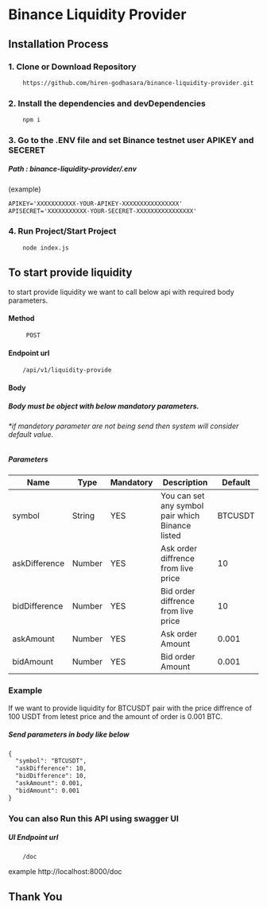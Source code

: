 # Binance Liquidity Provider

## Installation Process

### 1. Clone or Download Repository
```html
    https://github.com/hiren-godhasara/binance-liquidity-provider.git
```
### 2. Install the dependencies and devDependencies
```html
    npm i
```
### 3. Go to the  .ENV file and set Binance testnet user APIKEY and SECERET 
##### Path :  binance-liquidity-provider/.env
(example)
```html
APIKEY='XXXXXXXXXXX-YOUR-APIKEY-XXXXXXXXXXXXXXXX'
APISECRET='XXXXXXXXXXX-YOUR-SECERET-XXXXXXXXXXXXXXXX'
```
### 4. Run Project/Start Project  
```html
    node index.js
```
## To start provide liquidity 
to start provide liquidity we want to call below api with required body parameters.  
#### Method 
```html
     POST 
```
#### Endpoint url 
```html
    /api/v1/liquidity-provide
```
#### Body 
##### Body must be object with below mandatory parameters.
###### *if  mandetory parameter are not being send then system will consider default value. 
##### Parameters

| Name | Type | Mandatory | Description |  Default |
| ------ | ------ |------|-----|-----|
| symbol | String | YES | You can set any symbol pair which Binance listed | BTCUSDT
| askDifference | Number | YES  |  Ask order diffrence from live price| 10 
| bidDifference | Number | YES |  Bid order diffrence from live price| 10 
| askAmount | Number | YES |  Ask order Amount | 0.001
| bidAmount | Number | YES |  Bid  order Amount | 0.001

### Example
If we want to provide liquidity for BTCUSDT pair with the price diffrence of 100 USDT from letest price and the amount of order is  0.001 BTC.
##### Send parameters in body like below 
```html
{
  "symbol": "BTCUSDT",
  "askDifference": 10,
  "bidDifference": 10,
  "askAmount": 0.001,
  "bidAmount": 0.001
}
```
### You can also Run this API using swagger UI
##### UI Endpoint url 
```html
    /doc
```
example
http://localhost:8000/doc

## Thank You 
